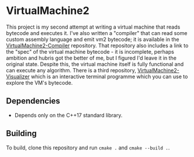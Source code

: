 # VirtualMachine2
This project is my second attempt at writing a virtual machine that reads bytecode and executes it. 
I've also written a "compiler" that can read some custom assembly language and emit vm2 bytecode; 
it is available in the [VirtualMachine2-Compiler](https://github.com/batburger/VirtualMachine2-Compiler) repository. 
That repository also includes a link to the "spec" of the virtual machine bytecode - it is incomplete, perhaps ambition and hubris 
got the better of me, but I figured I'd leave it in the original state. Despite this, the virtual machine itself is 
fully functional and can execute any algorithm. There is a third repository, [VirtualMachine2-Visualizer](https://github.com/batburger/VirtualMachine2-Visualizer) 
which is an interactive terminal programme which you can use to explore the VM's bytecode. 

## Dependencies
* Depends only on the C++17 standard library.

## Building
To build, clone this repository and run `cmake .` and `cmake --build .`.
